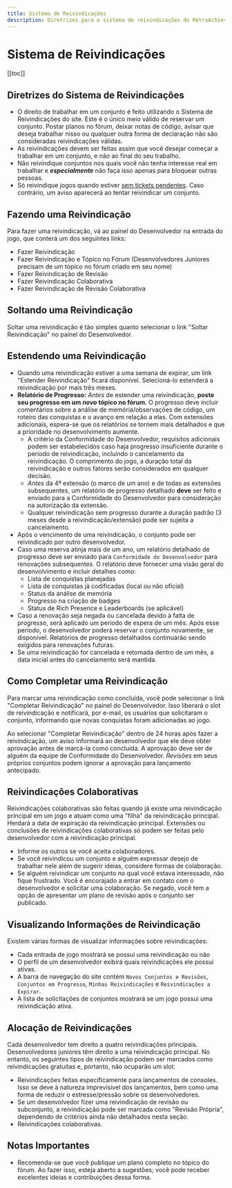 ```yaml
---
title: Sistema de Reivindicações
description: Diretrizes para o sistema de reivindicações do RetroAchievements, incluindo como fazer, estender e completar reivindicações para conjuntos de conquistas, com regras específicas para reivindicações colaborativas, alocação de reivindicações e relatórios de progresso.
---
```


# Sistema de Reivindicações

[[toc]]

## Diretrizes do Sistema de Reivindicações

- O direito de trabalhar em um conjunto é feito utilizando o Sistema de Reivindicações do site. Este é o único meio válido de reservar um conjunto. Postar planos no fórum, deixar notas de código, avisar que deseja trabalhar nisso ou qualquer outra forma de declaração não são consideradas reivindicações válidas.
- As reivindicações devem ser feitas assim que você desejar começar a trabalhar em um conjunto, e não ao final do seu trabalho.
- Não reivindique conjuntos nos quais você não tenha interesse real em trabalhar e **_especialmente_** não faça isso apenas para bloquear outras pessoas.
- Só reivindique jogos quando estiver [sem tickets pendentes](#lidando-com-tickets). Caso contrário, um aviso aparecerá ao tentar reivindicar um conjunto.

## Fazendo uma Reivindicação

Para fazer uma reivindicação, vá ao painel do Desenvolvedor na entrada do jogo, que conterá um dos seguintes links:

- Fazer Reivindicação
- Fazer Reivindicação e Tópico no Fórum (Desenvolvedores Juniores precisam de um tópico no fórum criado em seu nome)
- Fazer Reivindicação de Revisão
- Fazer Reivindicação Colaborativa
- Fazer Reivindicação de Revisão Colaborativa

## Soltando uma Reivindicação

Soltar uma reivindicação é tão simples quanto selecionar o link "Soltar Reivindicação" no painel do Desenvolvedor.

## Estendendo uma Reivindicação

- Quando uma reivindicação estiver a uma semana de expirar, um link "Estender Reivindicação" ficará disponível. Selecioná-lo estenderá a reivindicação por mais três meses.
- **Relatório de Progresso:** _Antes_ de estender uma reivindicação, **poste seu progresso em um _novo_ tópico no fórum**. O progresso deve incluir comentários sobre a análise de memória/observações de código, um roteiro das conquistas e o avanço em relação a elas. Com extensões adicionais, espera-se que os relatórios se tornem mais detalhados e que a prioridade no desenvolvimento aumente.
  - A critério da Conformidade do Desenvolvedor, requisitos adicionais podem ser estabelecidos caso haja progresso insuficiente durante o período de reivindicação, incluindo o cancelamento da reivindicação. O comprimento do jogo, a duração total da reivindicação e outros fatores serão considerados em qualquer decisão.
  - _Antes_ da 4ª extensão (o marco de um ano) e de todas as extensões subsequentes, um relatório de progresso detalhado **deve** ser feito e enviado para a Conformidade do Desenvolvedor para consideração na autorização da extensão.
  - Qualquer reivindicação sem progresso durante a duração padrão (3 meses desde a reivindicação/extensão) pode ser sujeita a cancelamento.
- Após o vencimento de uma reivindicação, o conjunto pode ser reivindicado por outro desenvolvedor.
- Caso uma reserva atinja mais de um ano, um relatório detalhado de progresso deve ser enviado para `Conformidade do Desenvolvedor` para renovações subsequentes. O relatório deve fornecer uma visão geral do desenvolvimento e incluir detalhes como:
  - Lista de conquistas planejadas
  - Lista de conquistas já codificadas (local ou não oficial)
  - Status da análise de memória
  - Progresso na criação de badges
  - Status de Rich Presence e Leaderboards (se aplicável)
- Caso a renovação seja negada ou cancelada devido à falta de progresso, será aplicado um período de espera de um mês. Após esse período, o desenvolvedor poderá reservar o conjunto novamente, se disponível. Relatórios de progresso detalhados continuarão sendo exigidos para renovações futuras.
- Se uma reivindicação for cancelada e retomada dentro de um mês, a data inicial antes do cancelamento será mantida.

## Como Completar uma Reivindicação

Para marcar uma reivindicação como concluída, você pode selecionar o link "Completar Reivindicação" no painel do Desenvolvedor. Isso liberará o slot de reivindicação e notificará, por e-mail, os usuários que solicitaram o conjunto, informando que novas conquistas foram adicionadas ao jogo.

Ao selecionar "Completar Reivindicação" dentro de 24 horas após fazer a reivindicação, um aviso informará ao desenvolvedor que ele deve obter aprovação antes de marcá-la como concluída. A aprovação deve ser de alguém da equipe de Conformidade do Desenvolvedor. _Revisões_ em seus próprios conjuntos podem ignorar a aprovação para lançamento antecipado.

## Reivindicações Colaborativas

Reivindicações colaborativas são feitas quando já existe uma reivindicação principal em um jogo e atuam como uma "filha" da reivindicação principal. Herdará a data de expiração da reivindicação principal. Extensões ou conclusões de reivindicações colaborativas só podem ser feitas pelo desenvolvedor com a reivindicação principal.

- Informe os outros se você aceita colaboradores.
- Se você reivindicou um conjunto e alguém expressar desejo de trabalhar nele além de sugerir ideias, considere formas de colaboração.
- Se alguém reivindicar um conjunto no qual você estava interessado, não fique frustrado. Você é encorajado a entrar em contato com o desenvolvedor e solicitar uma colaboração. Se negado, você tem a opção de apresentar um plano de revisão após o conjunto ser publicado.

## Visualizando Informações de Reivindicação

Existem várias formas de visualizar informações sobre reivindicações:

- Cada entrada de jogo mostrará se possui uma reivindicação ou não
- O perfil de um desenvolvedor exibirá quais reivindicações ele possui ativas.
- A barra de navegação do site contém `Novos Conjuntos e Revisões`, `Conjuntos em Progresso`, `Minhas Reivindicações` e `Reivindicações a Expirar`.
- A lista de solicitações de conjuntos mostrará se um jogo possui uma reivindicação ativa.

## Alocação de Reivindicações

Cada desenvolvedor tem direito a quatro reivindicações principais. Desenvolvedores juniores têm direito a uma reivindicação principal. No entanto, os seguintes tipos de reivindicação podem ser marcados como reivindicações gratuitas e, portanto, não ocuparão um slot:

- Reivindicações feitas especificamente para lançamentos de consoles. Isso se deve à natureza imprevisível dos lançamentos, bem como uma forma de reduzir o estresse/pressão sobre os desenvolvedores.
- Se um desenvolvedor fizer uma reivindicação de revisão ou subconjunto, a reivindicação pode ser marcada como "Revisão Própria", dependendo de critérios ainda não detalhados nesta seção.
- Reivindicações colaborativas.

## Notas Importantes

- Recomenda-se que você publique um plano completo no tópico do fórum. Ao fazer isso, esteja aberto a sugestões; você pode receber excelentes ideias e contribuições dessa forma.
